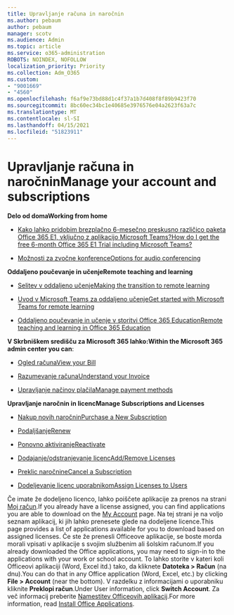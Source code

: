```yaml
---
title: Upravljanje računa in naročnin
ms.author: pebaum
author: pebaum
manager: scotv
ms.audience: Admin
ms.topic: article
ms.service: o365-administration
ROBOTS: NOINDEX, NOFOLLOW
localization_priority: Priority
ms.collection: Adm_O365
ms.custom:
- "9001669"
- "4560"
ms.openlocfilehash: f6af9e73bd88d1c4f37a1b7d408f8f89b9423f70
ms.sourcegitcommit: 8bc60ec34bc1e40685e3976576e04a2623f63a7c
ms.translationtype: MT
ms.contentlocale: sl-SI
ms.lasthandoff: 04/15/2021
ms.locfileid: "51823911"
---
```

# <a name="manage-your-account-and-subscriptions"></a><span data-ttu-id="72df7-102">Upravljanje računa in naročnin</span><span class="sxs-lookup"><span data-stu-id="72df7-102">Manage your account and subscriptions</span></span>

<span data-ttu-id="72df7-103">**Delo od doma**</span><span class="sxs-lookup"><span data-stu-id="72df7-103">**Working from home**</span></span>
- [<span data-ttu-id="72df7-104">Kako lahko pridobim brezplačno 6-mesečno preskusno različico paketa Office 365 E1, vključno z aplikacijo Microsoft Teams?</span><span class="sxs-lookup"><span data-stu-id="72df7-104">How do I get the free 6-month Office 365 E1 Trial including Microsoft Teams?</span></span>](https://docs.microsoft.com/MicrosoftTeams/e1-trial-license)

- [<span data-ttu-id="72df7-105">Možnosti za zvočne konference</span><span class="sxs-lookup"><span data-stu-id="72df7-105">Options for audio conferencing</span></span>](https://docs.microsoft.com/alchemyinsights/options-for-audio-conferencing)

<span data-ttu-id="72df7-106">**Oddaljeno poučevanje in učenje**</span><span class="sxs-lookup"><span data-stu-id="72df7-106">**Remote teaching and learning**</span></span>

- [<span data-ttu-id="72df7-107">Selitev v oddaljeno učenje</span><span class="sxs-lookup"><span data-stu-id="72df7-107">Making the transition to remote learning</span></span>](https://www.microsoft.com/education/remote-learning)

- [<span data-ttu-id="72df7-108">Uvod v Microsoft Teams za oddaljeno učenje</span><span class="sxs-lookup"><span data-stu-id="72df7-108">Get started with Microsoft Teams for remote learning</span></span>](https://docs.microsoft.com/MicrosoftTeams/remote-learning-edu)

- [<span data-ttu-id="72df7-109">Oddaljeno poučevanje in učenje v storitvi Office 365 Education</span><span class="sxs-lookup"><span data-stu-id="72df7-109">Remote teaching and learning in Office 365 Education</span></span>](https://docs.microsoft.com/MicrosoftTeams/remote-learning-edu)

<span data-ttu-id="72df7-110">**V Skrbniškem središču za Microsoft 365 lahko:**</span><span class="sxs-lookup"><span data-stu-id="72df7-110">**Within the Microsoft 365 admin center you can**:</span></span> 

- [<span data-ttu-id="72df7-111">Ogled računa</span><span class="sxs-lookup"><span data-stu-id="72df7-111">View your Bill</span></span>](https://docs.microsoft.com/microsoft-365/commerce/billing-and-payments/view-your-bill-or-invoice) 

- [<span data-ttu-id="72df7-112">Razumevanje računa</span><span class="sxs-lookup"><span data-stu-id="72df7-112">Understand your Invoice</span></span>](https://docs.microsoft.com/microsoft-365/commerce/billing-and-payments/understand-your-invoice)

- [<span data-ttu-id="72df7-113">Upravljanje načinov plačila</span><span class="sxs-lookup"><span data-stu-id="72df7-113">Manage payment methods</span></span>](https://docs.microsoft.com/microsoft-365/commerce/billing-and-payments/manage-payment-methods)

<span data-ttu-id="72df7-114">**Upravljanje naročnin in licenc**</span><span class="sxs-lookup"><span data-stu-id="72df7-114">**Manage Subscriptions and Licenses**</span></span> 

- [<span data-ttu-id="72df7-115">Nakup novih naročnin</span><span class="sxs-lookup"><span data-stu-id="72df7-115">Purchase a New Subscription</span></span>](https://docs.microsoft.com/microsoft-365/commerce/subscriptions/upgrade-to-different-plan)

- [<span data-ttu-id="72df7-116">Podaljšanje</span><span class="sxs-lookup"><span data-stu-id="72df7-116">Renew</span></span>](https://docs.microsoft.com/microsoft-365/commerce/subscriptions/renew-your-subscription) 

- [<span data-ttu-id="72df7-117">Ponovno aktiviranje</span><span class="sxs-lookup"><span data-stu-id="72df7-117">Reactivate</span></span>](https://docs.microsoft.com/microsoft-365/commerce/subscriptions/reactivate-your-subscription)

- [<span data-ttu-id="72df7-118">Dodajanje/odstranjevanje licenc</span><span class="sxs-lookup"><span data-stu-id="72df7-118">Add/Remove Licenses</span></span>](https://docs.microsoft.com/microsoft-365/commerce/licenses/buy-licenses)

- [<span data-ttu-id="72df7-119">Preklic naročnine</span><span class="sxs-lookup"><span data-stu-id="72df7-119">Cancel a Subscription</span></span>](https://docs.microsoft.com/microsoft-365/commerce/subscriptions/cancel-your-subscription)

- [<span data-ttu-id="72df7-120">Dodeljevanje licenc uporabnikom</span><span class="sxs-lookup"><span data-stu-id="72df7-120">Assign Licenses to Users</span></span>](https://docs.microsoft.com/microsoft-365/admin/manage/assign-licenses-to-users)

<span data-ttu-id="72df7-121">Če imate že dodeljeno licenco, lahko poiščete aplikacije za prenos na strani [Moj račun](https://portal.office.com/account/#installs).</span><span class="sxs-lookup"><span data-stu-id="72df7-121">If you already have a license assigned, you can find applications you are able to download on the [My Account](https://portal.office.com/account/#installs) page.</span></span> <span data-ttu-id="72df7-122">Na tej strani je na voljo seznam aplikacij, ki jih lahko prenesete glede na dodeljene licence.</span><span class="sxs-lookup"><span data-stu-id="72df7-122">This page provides a list of applications available for you to download based on assigned licenses.</span></span> <span data-ttu-id="72df7-123">Če ste že prenesli Officeove aplikacije, se boste morda morali vpisati v aplikacije s svojim službenim ali šolskim računom.</span><span class="sxs-lookup"><span data-stu-id="72df7-123">If you already downloaded the Office applications, you may need to sign-in to the applications with your work or school account.</span></span> <span data-ttu-id="72df7-124">To lahko storite v kateri koli Officeovi aplikaciji (Word, Excel itd.) tako, da kliknete **Datoteka > Račun** (na dnu).</span><span class="sxs-lookup"><span data-stu-id="72df7-124">You can do that in any Office application (Word, Excel, etc.) by clicking **File > Account** (near the bottom).</span></span> <span data-ttu-id="72df7-125">V razdelku z informacijami o uporabniku kliknite **Preklopi račun**.</span><span class="sxs-lookup"><span data-stu-id="72df7-125">Under User information, click **Switch Account**.</span></span> <span data-ttu-id="72df7-126">Za več informacij preberite [Namestitev Officeovih aplikacij](https://docs.microsoft.com/microsoft-365/admin/setup/install-applications).</span><span class="sxs-lookup"><span data-stu-id="72df7-126">For more information, read [Install Office Applications](https://docs.microsoft.com/microsoft-365/admin/setup/install-applications).</span></span> 
